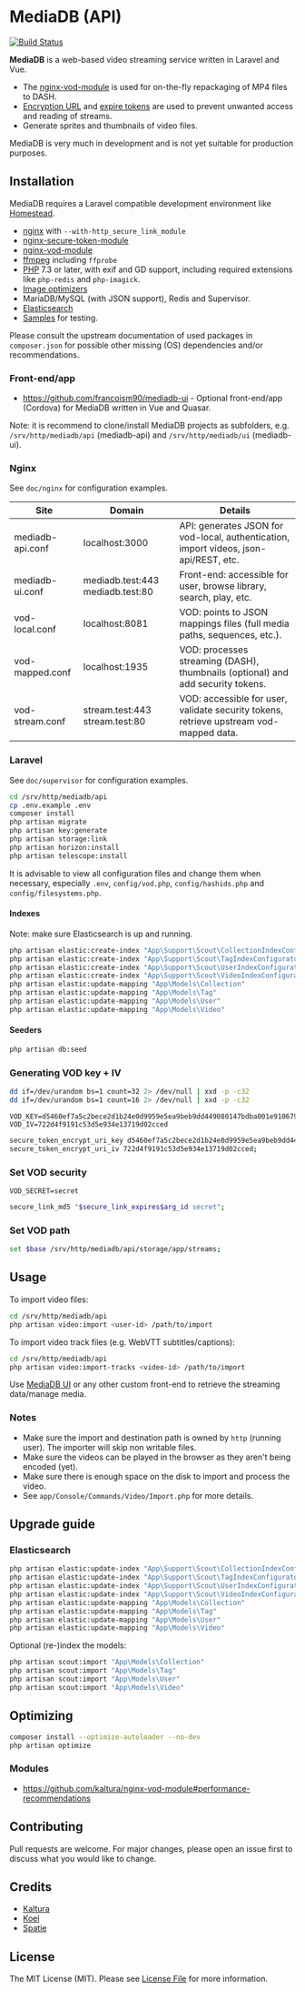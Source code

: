 # MediaDB (API)

[![Build Status](https://travis-ci.com/francoism90/mediadb.svg?branch=master)](https://travis-ci.com/francoism90/mediadb)

**MediaDB** is a web-based video streaming service written in Laravel and Vue.

- The [nginx-vod-module](https://github.com/kaltura/nginx-vod-module) is used for on-the-fly repackaging of MP4 files to DASH.
- [Encryption URL](https://github.com/kaltura/nginx-secure-token-module) and [expire tokens](https://nginx.org/en/docs/http/ngx_http_secure_link_module.html) are used to prevent unwanted access and reading of streams.
- Generate sprites and thumbnails of video files.

MediaDB is very much in development and is not yet suitable for production purposes.

## Installation

MediaDB requires a Laravel compatible development environment like [Homestead](https://laravel.com/docs/7.x/homestead#environment-variables).

- [nginx](https://nginx.org) with `--with-http_secure_link_module`
- [nginx-secure-token-module](https://github.com/kaltura/nginx-secure-token-module)
- [nginx-vod-module](https://github.com/kaltura/nginx-vod-module)
- [ffmpeg](https://www.ffmpeg.org/) including `ffprobe`
- [PHP](https://php.net/) 7.3 or later, with exif and GD support, including required extensions like `php-redis` and `php-imagick`.
- [Image optimizers](https://docs.spatie.be/laravel-medialibrary/v8/converting-images/optimizing-converted-images/)
- MariaDB/MySQL (with JSON support), Redis and Supervisor.
- [Elasticsearch](https://www.elastic.co/products/elasticsearch)
- [Samples](https://gist.github.com/jsturgis/3b19447b304616f18657) for testing.

Please consult the upstream documentation of used packages in `composer.json` for possible other missing (OS) dependencies and/or recommendations.

### Front-end/app

- <https://github.com/francoism90/mediadb-ui> - Optional front-end/app (Cordova) for MediaDB written in Vue and Quasar.

Note: it is recommend to clone/install MediaDB projects as subfolders, e.g. `/srv/http/mediadb/api` (mediadb-api) and `/srv/http/mediadb/ui` (mediadb-ui).

### Nginx

See `doc/nginx` for configuration examples.

| Site             | Domain                         | Details                                                                                |
|------------------|--------------------------------|----------------------------------------------------------------------------------------|
| mediadb-api.conf | localhost:3000                   | API: generates JSON for vod-local, authentication, import videos, json-api/REST, etc.    |
| mediadb-ui.conf  | mediadb.test:443 mediadb.test:80 | Front-end: accessible for user, browse library, search, play, etc.                    |
| vod-local.conf   | localhost:8081                   | VOD: points to JSON mappings files (full media paths, sequences, etc.).                  |
| vod-mapped.conf  | localhost:1935                   | VOD: processes streaming (DASH), thumbnails (optional) and add security tokens.        |
| vod-stream.conf  | stream.test:443 stream.test:80   | VOD: accessible for user, validate security tokens, retrieve upstream vod-mapped data.   |

### Laravel

See `doc/supervisor` for configuration examples.

```bash
cd /srv/http/mediadb/api
cp .env.example .env
composer install
php artisan migrate
php artisan key:generate
php artisan storage:link
php artisan horizon:install
php artisan telescope:install
```

It is advisable to view all configuration files and change them when necessary, especially `.env`, `config/vod.php`, `config/hashids.php` and `config/filesystems.php`.

#### Indexes

Note: make sure Elasticsearch is up and running.

```bash
php artisan elastic:create-index "App\Support\Scout\CollectionIndexConfigurator"
php artisan elastic:create-index "App\Support\Scout\TagIndexConfigurator"
php artisan elastic:create-index "App\Support\Scout\UserIndexConfigurator"
php artisan elastic:create-index "App\Support\Scout\VideoIndexConfigurator"
php artisan elastic:update-mapping "App\Models\Collection"
php artisan elastic:update-mapping "App\Models\Tag"
php artisan elastic:update-mapping "App\Models\User"
php artisan elastic:update-mapping "App\Models\Video"
```

#### Seeders

```bash
php artisan db:seed
```

### Generating VOD key + IV

```bash
dd if=/dev/urandom bs=1 count=32 2> /dev/null | xxd -p -c32
dd if=/dev/urandom bs=1 count=16 2> /dev/null | xxd -p -c32
```

```env
VOD_KEY=d5460ef7a5c2bece2d1b24e0d9959e5ea9beb9dd449080147bdba001e9106793
VOD_IV=722d4f9191c53d5e934e13719d02cced
```

```bash
secure_token_encrypt_uri_key d5460ef7a5c2bece2d1b24e0d9959e5ea9beb9dd449080147bdba001e9106793;
secure_token_encrypt_uri_iv 722d4f9191c53d5e934e13719d02cced;
```

### Set VOD security

```env
VOD_SECRET=secret
```

```bash
secure_link_md5 "$secure_link_expires$arg_id secret";
```

### Set VOD path

```bash
set $base /srv/http/mediadb/api/storage/app/streams;
```

## Usage

To import video files:

```bash
cd /srv/http/mediadb/api
php artisan video:import <user-id> /path/to/import
```

To import video track files (e.g. WebVTT subtitles/captions):

```bash
cd /srv/http/mediadb/api
php artisan video:import-tracks <video-id> /path/to/import
```

Use [MediaDB UI](https://github.com/francoism90/mediadb-ui) or any other custom front-end to retrieve the streaming data/manage media.

### Notes

- Make sure the import and destination path is owned by `http` (running user). The importer will skip non writable files.
- Make sure the videos can be played in the browser as they aren't being encoded (yet).
- Make sure there is enough space on the disk to import and process the video.
- See `app/Console/Commands/Video/Import.php` for more details.

## Upgrade guide

### Elasticsearch

```bash
php artisan elastic:update-index "App\Support\Scout\CollectionIndexConfigurator"
php artisan elastic:update-index "App\Support\Scout\TagIndexConfigurator"
php artisan elastic:update-index "App\Support\Scout\UserIndexConfigurator"
php artisan elastic:update-index "App\Support\Scout\VideoIndexConfigurator"
php artisan elastic:update-mapping "App\Models\Collection"
php artisan elastic:update-mapping "App\Models\Tag"
php artisan elastic:update-mapping "App\Models\User"
php artisan elastic:update-mapping "App\Models\Video"
```

Optional (re-)index the models:

```bash
php artisan scout:import "App\Models\Collection"
php artisan scout:import "App\Models\Tag"
php artisan scout:import "App\Models\User"
php artisan scout:import "App\Models\Video"
```

## Optimizing

```bash
composer install --optimize-autoloader --no-dev
php artisan optimize
```

### Modules

- <https://github.com/kaltura/nginx-vod-module#performance-recommendations>

## Contributing

Pull requests are welcome. For major changes, please open an issue first to discuss what you would like to change.

## Credits

- [Kaltura](https://github.com/kaltura)
- [Koel](https://github.com/koel)
- [Spatie](https://github.com/spatie)

## License

The MIT License (MIT). Please see [License File](LICENSE.md) for more information.
